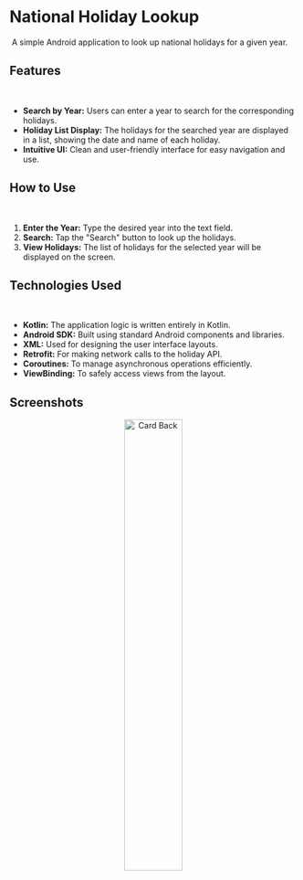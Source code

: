 # National Holiday Lookup
​
 A simple Android application to look up national holidays for a given year.
​
 ## Features
​
 *   **Search by Year:** Users can enter a year to search for the corresponding holidays.
 *   **Holiday List Display:** The holidays for the searched year are displayed in a list, showing the date and name of each holiday.
 *   **Intuitive UI:** Clean and user-friendly interface for easy navigation and use.
​
 ## How to Use
​
 1.  **Enter the Year:** Type the desired year into the text field.
 2.  **Search:** Tap the "Search" button to look up the holidays.
 3.  **View Holidays:** The list of holidays for the selected year will be displayed on the screen.
​
 ## Technologies Used
​
 *   **Kotlin:** The application logic is written entirely in Kotlin.
 *   **Android SDK:** Built using standard Android components and libraries.
 *   **XML:** Used for designing the user interface layouts.
 *   **Retrofit:** For making network calls to the holiday API.
 *   **Coroutines:** To manage asynchronous operations efficiently.
 *   **ViewBinding:** To safely access views from the layout.


## Screenshots

<p align="center">
  <img src="https://github.com/user-attachments/assets/5aaa36fc-f044-4e7a-a032-1e14eb3fd7e8" alt="Card Back" width="45%">
</p>

